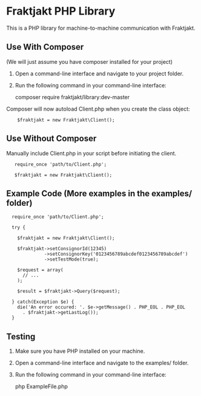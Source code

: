 # Fraktjakt PHP Library

This is a PHP library for machine-to-machine communication with Fraktjakt.


## Use With Composer

(We will just assume you have composer installed for your project)

1. Open a command-line interface and navigate to your project folder.

2. Run the following command in your command-line interface:

    composer require fraktjakt/library:dev-master

Composer will now autoload Client.php when you create the class object:

```
    $fraktjakt = new Fraktjakt\Client();
```

## Use Without Composer

Manually include Client.php in your script before initiating the client.

```
   require_once 'path/to/Client.php';

   $fraktjakt = new Fraktjakt\Client();
```


## Example Code (More examples in the examples/ folder)

```
  require_once 'path/to/Client.php';

  try {

    $fraktjakt = new Fraktjakt\Client();

    $fraktjakt->setConsignorId(12345)
              ->setConsignorKey('0123456789abcdef0123456789abcdef')
              ->setTestMode(true);

    $request = array(
      // ...
    );

    $result = $fraktjakt->Query($request);

  } catch(Exception $e) {
    die('An error occured: '. $e->getMessage() . PHP_EOL . PHP_EOL
      . $fraktjakt->getLastLog());
  }
```


## Testing

1. Make sure you have PHP installed on your machine.

2. Open a command-line interface and navigate to the examples/ folder.

3. Run the following command in your command-line interface:

    php ExampleFile.php
